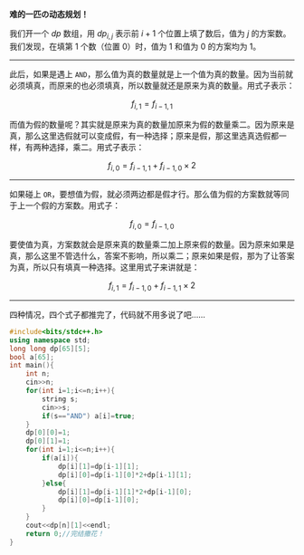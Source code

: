 **难的一匹の动态规划！**

我们开一个 $dp$ 数组，用 $dp_{i,j}$ 表示前 $i+1$ 个位置上填了数后，值为 $j$ 的方案数。我们发现，在填第 $1$ 个数（位置 $0$）时，值为 $1$ 和值为 $0$ 的方案均为 $1$。

---

此后，如果是遇上 ```AND```，那么值为真的数量就是上一个值为真的数量。因为当前就必须填真，而原来的也必须填真，所以数量就还是原来为真的数量。用式子表示：

$$f_{i,1}=f_{i-1,1}$$

而值为假的数量呢？其实就是原来为真的数量加原来为假的数量乘二。因为原来是真，那么这里选假就可以变成假，有一种选择；原来是假，那这里选真选假都一样，有两种选择，乘二。用式子表示：

$$f_{i,0}=f_{i-1,1}+f_{i-1,0} \times 2$$

---

如果碰上 ```OR```，要想值为假，就必须两边都是假才行。那么值为假的方案数就等同于上一个假的方案数。用式子：

$$f_{i,0}=f_{i-1,0}$$

要使值为真，方案数就会是原来真的数量乘二加上原来假的数量。因为原来如果是真，那么这里不管选什么，答案不影响，所以乘二；原来如果是假，那为了让答案为真，所以只有填真一种选择。这里用式子来讲就是：

$$f_{i,1}=f_{i-1,0}+f_{i-1,1} \times 2$$

---

四种情况，四个式子都推完了，代码就不用多说了吧……

```cpp
#include<bits/stdc++.h>
using namespace std;
long long dp[65][5];
bool a[65];
int main(){
    int n;
    cin>>n;
    for(int i=1;i<=n;i++){
        string s;
        cin>>s;
        if(s=="AND") a[i]=true;
    }
    dp[0][0]=1;
    dp[0][1]=1;
    for(int i=1;i<=n;i++){
        if(a[i]){
            dp[i][1]=dp[i-1][1];
            dp[i][0]=dp[i-1][0]*2+dp[i-1][1];
        }else{
            dp[i][1]=dp[i-1][1]*2+dp[i-1][0];
            dp[i][0]=dp[i-1][0];
        }
    }
    cout<<dp[n][1]<<endl;
    return 0;//完结撒花！
}
```